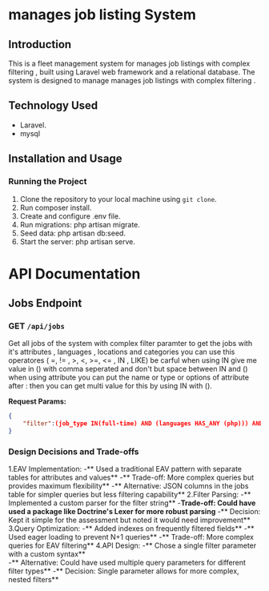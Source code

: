 # manages job listing System

## Introduction

This is a fleet management system for manages job listings with complex filtering , built using Laravel web framework and a relational database. The system is designed to manage  manages job listings with complex filtering .


## Technology Used

- Laravel.
- mysql
  
## Installation and Usage

### Running the Project

1. Clone the repository to your local machine using `git clone`.
2. Run composer install.
3. Create and configure .env file.
4. Run migrations: php artisan migrate.
5. Seed data: php artisan db:seed.
6. Start the server: php artisan serve.

# API Documentation

## Jobs Endpoint

### GET ```/api/jobs```

Get all jobs of the system with complex filter paramter to get the jobs with it's attributes , languages , locations and categories
you can use this operatores ( =, != , >, <, >=, <= , IN , LIKE)
be carful when using IN give me value in () with comma seperated and don't but space between IN and () 
when using attribute you can put the name or type or options of attribute after : then you can get multi value for this by using IN with ().

**Request Params:**

```json
{
    "filter":(job_type IN(full-time) AND (languages HAS_ANY (php))) AND (locations IS_ANY (NY)) OR attribute:years_experience<5,
}
```

### Design Decisions and Trade-offs

1.EAV Implementation:
-** Used a traditional EAV pattern with separate tables for attributes and values**
-** Trade-off: More complex queries but provides maximum flexibility**
-** Alternative: JSON columns in the jobs table for simpler queries but less filtering capability**
2.Filter Parsing:
-** Implemented a custom parser for the filter string**
-**Trade-off: Could have used a package like Doctrine's Lexer for more robust parsing**
-** Decision: Kept it simple for the assessment but noted it would need improvement**
3.Query Optimization:
-** Added indexes on frequently filtered fields**
-** Used eager loading to prevent N+1 queries**
-** Trade-off: More complex queries for EAV filtering**
4.API Design:
-** Chose a single filter parameter with a custom syntax**  
-** Alternative: Could have used multiple query parameters for different filter types**
-** Decision: Single parameter allows for more complex, nested filters**
